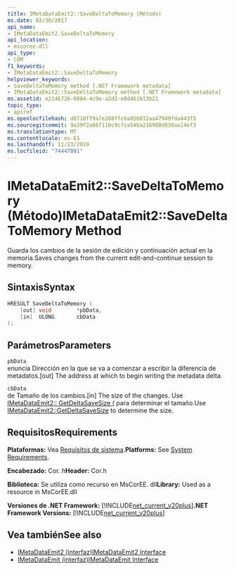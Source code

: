 ```yaml
---
title: IMetaDataEmit2::SaveDeltaToMemory (Método)
ms.date: 03/30/2017
api_name:
- IMetaDataEmit2.SaveDeltaToMemory
api_location:
- mscoree.dll
api_type:
- COM
f1_keywords:
- IMetaDataEmit2::SaveDeltaToMemory
helpviewer_keywords:
- SaveDeltaToMemory method [.NET Framework metadata]
- IMetaDataEmit2::SaveDeltaToMemory method [.NET Framework metadata]
ms.assetid: e2146726-0084-4c9e-a2d2-e8d461b13b21
topic_type:
- apiref
ms.openlocfilehash: d0718ff9a7e288ffc6a856032aa47949fda443f5
ms.sourcegitcommit: 9a39f2a06f110c9c7ca54ba216900d038aa14ef3
ms.translationtype: MT
ms.contentlocale: es-ES
ms.lasthandoff: 11/23/2019
ms.locfileid: "74447891"
---
```

# <a name="imetadataemit2savedeltatomemory-method"></a><span data-ttu-id="03c1e-102">IMetaDataEmit2::SaveDeltaToMemory (Método)</span><span class="sxs-lookup"><span data-stu-id="03c1e-102">IMetaDataEmit2::SaveDeltaToMemory Method</span></span>
<span data-ttu-id="03c1e-103">Guarda los cambios de la sesión de edición y continuación actual en la memoria.</span><span class="sxs-lookup"><span data-stu-id="03c1e-103">Saves changes from the current edit-and-continue session to memory.</span></span>  
  
## <a name="syntax"></a><span data-ttu-id="03c1e-104">Sintaxis</span><span class="sxs-lookup"><span data-stu-id="03c1e-104">Syntax</span></span>  
  
```cpp  
HRESULT SaveDeltaToMemory (  
    [out] void        *pbData,   
    [in]  ULONG       cbData  
);  
```  
  
## <a name="parameters"></a><span data-ttu-id="03c1e-105">Parámetros</span><span class="sxs-lookup"><span data-stu-id="03c1e-105">Parameters</span></span>  
 `pbData`  
 <span data-ttu-id="03c1e-106">enuncia Dirección en la que se va a comenzar a escribir la diferencia de metadatos.</span><span class="sxs-lookup"><span data-stu-id="03c1e-106">[out] The address at which to begin writing the metadata delta.</span></span>  
  
 `cbData`  
 <span data-ttu-id="03c1e-107">de Tamaño de los cambios.</span><span class="sxs-lookup"><span data-stu-id="03c1e-107">[in] The size of the changes.</span></span> <span data-ttu-id="03c1e-108">Use [IMetaDataEmit2:: GetDeltaSaveSize (](../../../../docs/framework/unmanaged-api/metadata/imetadataemit2-getdeltasavesize-method.md) para determinar el tamaño.</span><span class="sxs-lookup"><span data-stu-id="03c1e-108">Use [IMetaDataEmit2::GetDeltaSaveSize](../../../../docs/framework/unmanaged-api/metadata/imetadataemit2-getdeltasavesize-method.md) to determine the size.</span></span>  
  
## <a name="requirements"></a><span data-ttu-id="03c1e-109">Requisitos</span><span class="sxs-lookup"><span data-stu-id="03c1e-109">Requirements</span></span>  
 <span data-ttu-id="03c1e-110">**Plataformas:** Vea [Requisitos de sistema](../../../../docs/framework/get-started/system-requirements.md).</span><span class="sxs-lookup"><span data-stu-id="03c1e-110">**Platforms:** See [System Requirements](../../../../docs/framework/get-started/system-requirements.md).</span></span>  
  
 <span data-ttu-id="03c1e-111">**Encabezado:** Cor. h</span><span class="sxs-lookup"><span data-stu-id="03c1e-111">**Header:** Cor.h</span></span>  
  
 <span data-ttu-id="03c1e-112">**Biblioteca:** Se utiliza como recurso en MsCorEE. dll</span><span class="sxs-lookup"><span data-stu-id="03c1e-112">**Library:** Used as a resource in MsCorEE.dll</span></span>  
  
 <span data-ttu-id="03c1e-113">**Versiones de .NET Framework:** [!INCLUDE[net_current_v20plus](../../../../includes/net-current-v20plus-md.md)]</span><span class="sxs-lookup"><span data-stu-id="03c1e-113">**.NET Framework Versions:** [!INCLUDE[net_current_v20plus](../../../../includes/net-current-v20plus-md.md)]</span></span>  
  
## <a name="see-also"></a><span data-ttu-id="03c1e-114">Vea también</span><span class="sxs-lookup"><span data-stu-id="03c1e-114">See also</span></span>

- [<span data-ttu-id="03c1e-115">IMetaDataEmit2 (interfaz)</span><span class="sxs-lookup"><span data-stu-id="03c1e-115">IMetaDataEmit2 Interface</span></span>](../../../../docs/framework/unmanaged-api/metadata/imetadataemit2-interface.md)
- [<span data-ttu-id="03c1e-116">IMetaDataEmit (interfaz)</span><span class="sxs-lookup"><span data-stu-id="03c1e-116">IMetaDataEmit Interface</span></span>](../../../../docs/framework/unmanaged-api/metadata/imetadataemit-interface.md)
